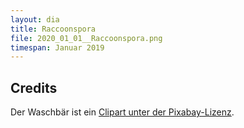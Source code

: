 ```yaml
---
layout: dia
title: Raccoonspora
file: 2020_01_01__Raccoonspora.png
timespan: Januar 2019
---
```


## Credits

Der Waschbär ist ein [Clipart unter der Pixabay-Lizenz](https://pixabay.com/de/vectors/waschb%C3%A4r-eule-fuchs-applikation-1157728/).
